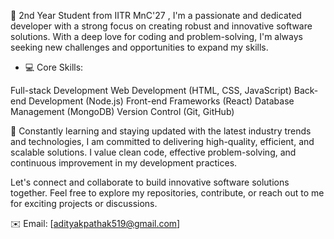 👋 2nd Year Student from IITR MnC'27 , I'm a passionate and dedicated developer with a strong focus on creating robust and innovative software solutions. With a deep love for coding and problem-solving, I'm always seeking new challenges and opportunities to expand my skills.

- 💻 Core Skills:

Full-stack Development
Web Development (HTML, CSS, JavaScript)
Back-end Development (Node.js)
Front-end Frameworks (React)
Database Management (MongoDB)
Version Control (Git, GitHub)

🌱 Constantly learning and staying updated with the latest industry trends and technologies, I am committed to delivering high-quality, efficient, and scalable solutions. I value clean code, effective problem-solving, and continuous improvement in my development practices.

Let's connect and collaborate to build innovative software solutions together. Feel free to explore my repositories, contribute, or reach out to me for exciting projects or discussions.

✉️ Email: [adityakpathak519@gmail.com]

<!---
pathakadi/pathakadi is a ✨ special ✨ repository because its `README.md` (this file) appears on your GitHub profile.
You can click the Preview link to take a look at your changes.
--->
